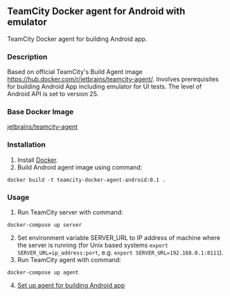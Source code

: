 ## TeamCity Docker agent for Android with emulator
TeamCity Docker agent for building Android app.

### Description

Based on official TeamCity's Build Agent image https://hub.docker.com/r/jetbrains/teamcity-agent/. Involves prerequisites for building Android App including emulator for UI tests. The level of Android API is set to version 25.


### Base Docker Image
[jetbrains/teamcity-agent](https://hub.docker.com/r/jetbrains/teamcity-agent/)


### Installation

1. Install [Docker](https://www.docker.com).
2. Build Android agent image using command:

```
docker build -t teamcity-docker-agent-android:0.1 .
```

### Usage

1. Run TeamCity server with command:
```
docker-compose up server
```
2. Set environment variable SERVER_URL to IP address of machine where the server is running (for Unix based systems `export SERVER_URL=ip_address:port`, e.g. `export SERVER_URL=192.168.0.1:8111`).
3. Run TeamCity agent with command:
```
docker-compose up agent
```
4. [Set up agent for building Android app](SETUP.md)
